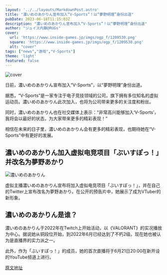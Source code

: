 ```yaml
---
layout: '../../layouts/MarkdownPost.astro'
title: "濃いめのあかりん宣布加入“V-Sports”！以“夢野明理”身份出道"
pubDate: 2023-06-18T11:15:03Z
description: "濃いめのあかりん宣布加入“V-Sports”！以“夢野明理”身份出道"
author: "ジュイス内藤@RUGs"
cover:
  url: 'https://www.inside-games.jp/imgs/ogp_f/1209530.png'
  square: 'https://www.inside-games.jp/imgs/ogp_f/1209530.png'
  alt: "cover"
tags: ["news","游戏","V-Sports"]
theme: 'light'
featured: false
---
```


![cover](https://www.inside-games.jp/imgs/ogp_f/1209530.png)

日前，濃いめのあかりん宣布加入“V-Sports”，以“夢野明理”身份出道。

据悉，“V-Sports”是一家专注于电子竞技领域的公司，旗下拥有多位知名的虚拟运动员。濃いめのあかりん此次加入，也将为公司带来更多的关注度和粉丝。

同时，濃いめのあかりん也在社交媒体上表示：“非常高兴能够加入‘V-Sports’，我将会以最好的状态，为大家带来更多的精彩表现！”

相信在未来的日子里，濃いめのあかりん会有更多的精彩表现，也期待她在“V-Sports”中有更好的发展。

## 濃いめのあかりん加入虚拟电竞项目「ぶいすぽっ！」并改名为夢野あかり

<img src="https://www.inside-games.jp/article/img/2022/06/20/142174/1189260.html" alt="濃いめのあかりん" />

虚拟主播濃いめのあかりん宣布将加入虚拟电竞项目「ぶいすぽっ！」，并在自己的Twitter上宣布改名为夢野あかり。在公开的预告片中，她展示了成为VTuber的新形象。

## 濃いめのあかりん是谁？

濃いめのあかりん于2022年在Twitch上开始活动，以《VALORANT》的实况播放为中心。据说她从铜段位开始，到2022年6月已经达到了不朽2级。现在她也被认为是直播界的实力派之一。

此外，作为「ぶいすぽっ！」的成员，她的首次直播将于6月21日20:00在新开设的YouTube频道上进行。

  [原文地址](https://www.inside-games.jp/article/2023/06/18/146633.html)